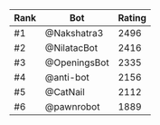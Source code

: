 Rank|Bot|Rating
---|---|---
#1|@Nakshatra3|2496
#2|@NilatacBot|2416
#3|@OpeningsBot|2335
#4|@anti-bot|2156
#5|@CatNail|2112
#6|@pawnrobot|1889
